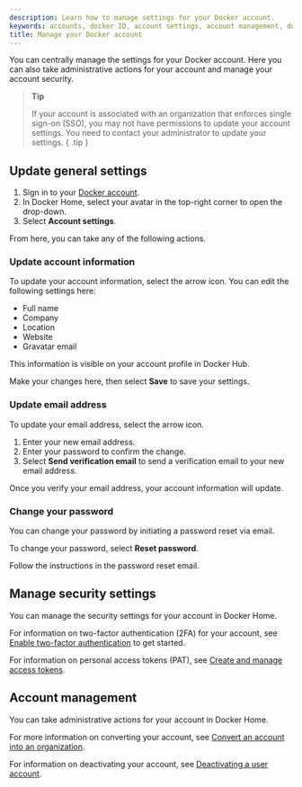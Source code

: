 ```yaml
---
description: Learn how to manage settings for your Docker account.
keywords: accounts, docker ID, account settings, account management, docker home
title: Manage your Docker account
---
```


You can centrally manage the settings for your Docker account. Here you can also take administrative actions for your account and manage your account security.

> **Tip**
>
> If your account is associated with an organization that enforces single sign-on (SSO), you may not have permissions to update your account settings. You need to contact your administrator to update your settings.
{ .tip }

## Update general settings

1. Sign in to your [Docker account](https://account.docker.com/login).
2. In Docker Home, select your avatar in the top-right corner to open the drop-down.
3. Select **Account settings**.

From here, you can take any of the following actions.

### Update account information

To update your account information, select the arrow icon. You can edit the following settings here:

- Full name
- Company
- Location
- Website
- Gravatar email

This information is visible on your account profile in Docker Hub.

Make your changes here, then select **Save** to save your settings.

### Update email address

To update your email address, select the arrow icon.

1. Enter your new email address.
2. Enter your password to confirm the change.
3. Select **Send verification email** to send a verification email to your new email address.

Once you verify your email address, your account information will update.

### Change your password

You can change your password by initiating a password reset via email.

To change your password, select **Reset password**.

Follow the instructions in the password reset email.

## Manage security settings

You can manage the security settings for your account in Docker Home.

For information on two-factor authentication (2FA) for your account, see [Enable two-factor authentication](../security/for-developers/2fa/_index.md) to get started.

For information on personal access tokens (PAT), see [Create and manage access tokens](../security/for-developers/access-tokens.md).

## Account management

You can take administrative actions for your account in Docker Home.

For more information on converting your account, see [Convert an account into an organization](../admin/convert-account.md).

For information on deactivating your account, see [Deactivating a user account](./deactivate-user-account.md).